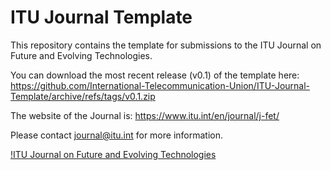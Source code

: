 # ITU Journal Template
This repository contains the template for submissions to the ITU Journal on Future and Evolving Technologies.

You can download the most recent release (v0.1) of the template here: https://github.com/International-Telecommunication-Union/ITU-Journal-Template/archive/refs/tags/v0.1.zip

The website of the Journal is: https://www.itu.int/en/journal/j-fet/

Please contact journal@itu.int for more information.

[!ITU Journal on Future and Evolving Technologies](ITU-J-FET.png)

